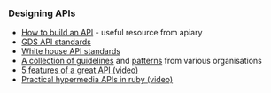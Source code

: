 ### Designing APIs

* [How to build an API](https://apiary.io/how-to-build-api) - useful resource from apiary
* [GDS API standards](https://www.gov.uk/guidance/gds-api-technical-and-data-standards)
* [White house API standards](https://github.com/WhiteHouse/api-standards)
* [A collection of guidelines](http://apistylebook.com/design/guidelines/) and [patterns](http://apistylebook.com/design/topics/) from various organisations
* [5 features of a great API (video)](https://youtu.be/L9oR4U2nVhQ)
* [Practical hypermedia APIs in ruby (video)](https://skillsmatter.com/skillscasts/10029-practical-hypermedia-apis-in-ruby)
